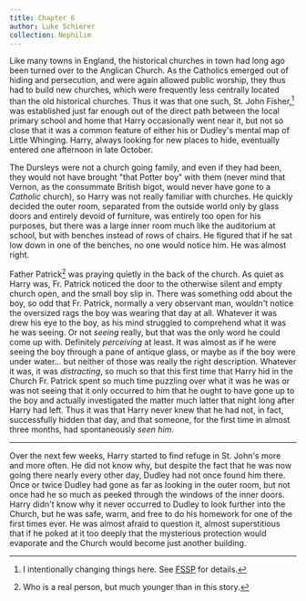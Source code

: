 ```yaml
---
title: Chapter 6
author: Luke Schierer
collection: Nephilim
---
```


Like many towns in England, the historical churches in town had long ago been
turned over to the Anglican Church. As the Catholics emerged out of hiding and
persecution, and were again allowed public worship, they thus had to build new
churches, which were frequently less centrally located than the old historical
churches. Thus it was that one such, St. John Fisher,[^220818-1] was
established just far enough out of the direct path between the local primary
school and home that Harry occasionally went near it, but not so close that it
was a common feature of either his or Dudley's mental map of Little Whinging.
Harry, always looking for new places to hide, eventually entered one afternoon
in late October.

The Dursleys were not a church going family, and even if they had been, they
would not have brought "that Potter boy" with them (never mind that Vernon, as
the consummate British bigot, would never have gone to a _Catholic_ church), so
Harry was not really familiar with churches. He quickly decided the outer
room, separated from the outside world only by glass doors and entirely devoid
of furniture, was entirely too open for his purposes, but there was a large
inner room much like the auditorium at school, but with benches instead of rows
of chairs. He figured that if he sat low down in one of the benches, no one
would notice him. He was almost right.

Father Patrick[^220818-2] was praying quietly in the back of the church. As
quiet as Harry was, Fr. Patrick noticed the door to the otherwise silent and
empty church open, and the small boy slip in. There was something odd about the
boy, so odd that Fr. Patrick, normally a very observant man, wouldn't notice the
oversized rags the boy was wearing that day at all. Whatever it was drew his
eye to the boy, as his mind struggled to comprehend what it was he was seeing.
Or not _seeing_ really, but that was the only word he could come up with.
Definitely _perceiving_ at least. It was almost as if he were seeing the boy
through a pane of antique glass, or maybe as if the boy were under water… but
neither of those was really the right description. Whatever it was, it was
_distracting_, so much so that this first time that Harry hid in the Church Fr.
Patrick spent so much time puzzling over what it was he was or was not seeing
that it only occurred to him that he ought to have gone up to the boy and
actually investigated the matter much latter that night long after Harry had
left. Thus it was that Harry never knew that he had not, in fact, successfully
hidden that day, and that someone, for the first time in almost three months,
had spontaneously _seen him._

---

Over the next few weeks, Harry started to find refuge in St. John's more and
more often. He did not know why, but despite the fact that he was now going
there nearly every other day, Dudley had not once found him there. Once or
twice Dudley had gone as far as looking in the outer room, but not once had he
so much as peeked through the windows of the inner doors. Harry didn't know
why it never occurred to Dudley to look further into the Church, but he was
safe, warm, and free to do his homework for one of the first times ever. He
was almost afraid to question it, almost superstitious that if he poked at it
too deeply that the mysterious protection would evaporate and the Church would
become just another building.

[^220818-1]: I intentionally changing things here. See [FSSP][] for details.

[FSSP]: ../../appendices/fssp/

[^220818-2]: Who is a real person, but much younger than in this story.
